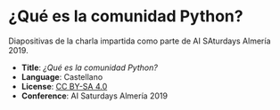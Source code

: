 # ¿Qué es la comunidad Python?

Diapositivas de la charla impartida como parte de AI SAturdays Almería 2019.

- **Title**: *¿Qué es la comunidad Python?*
- **Language**: Castellano
- **License**: [CC BY-SA 4.0](http://creativecommons.org/licenses/by-sa/4.0/)
- **Conference**: AI Saturdays Almería 2019
